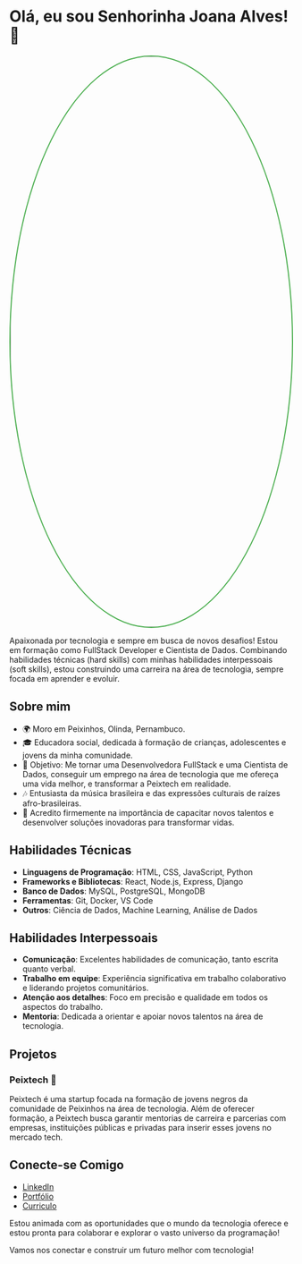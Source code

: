# Olá, eu sou Senhorinha Joana Alves! 👋

<p align="center">
  <img src="https://media.licdn.com/dms/image/D4D16AQHEw1eHdMo4Dw/profile-displaybackgroundimage-shrink_350_1400/0/1709899351441?e=1722470400&v=beta&t=Fzd0rPiP-Lp7n42dZUrnKnO2T-JHKqrPrBgtjcVe5-o" alt="Senhorinha Joana Alves" width="1020" style="border-radius:50%; border:2px solid #4CAF50;">
</p>

Apaixonada por tecnologia e sempre em busca de novos desafios! Estou em formação como FullStack Developer e Cientista de Dados. Combinando habilidades técnicas (hard skills) com minhas habilidades interpessoais (soft skills), estou construindo uma carreira na área de tecnologia, sempre focada em aprender e evoluir.

## Sobre mim

- 🌍 Moro em Peixinhos, Olinda, Pernambuco.
- 🎓 Educadora social, dedicada à formação de crianças, adolescentes e jovens da minha comunidade.
- 🎯 Objetivo: Me tornar uma Desenvolvedora FullStack e uma Cientista de Dados, conseguir um emprego na área de tecnologia que me ofereça uma vida melhor, e transformar a Peixtech em realidade.
- 🎶 Entusiasta da música brasileira e das expressões culturais de raízes afro-brasileiras.
- 🤝 Acredito firmemente na importância de capacitar novos talentos e desenvolver soluções inovadoras para transformar vidas.

## Habilidades Técnicas

- **Linguagens de Programação**: HTML, CSS, JavaScript, Python
- **Frameworks e Bibliotecas**: React, Node.js, Express, Django
- **Banco de Dados**: MySQL, PostgreSQL, MongoDB
- **Ferramentas**: Git, Docker, VS Code
- **Outros**: Ciência de Dados, Machine Learning, Análise de Dados

## Habilidades Interpessoais

- **Comunicação**: Excelentes habilidades de comunicação, tanto escrita quanto verbal.
- **Trabalho em equipe**: Experiência significativa em trabalho colaborativo e liderando projetos comunitários.
- **Atenção aos detalhes**: Foco em precisão e qualidade em todos os aspectos do trabalho.
- **Mentoria**: Dedicada a orientar e apoiar novos talentos na área de tecnologia.

## Projetos

### Peixtech 🌟
Peixtech é uma startup focada na formação de jovens negros da comunidade de Peixinhos na área de tecnologia. Além de oferecer formação, a Peixtech busca garantir mentorias de carreira e parcerias com empresas, instituições públicas e privadas para inserir esses jovens no mercado tech.

## Conecte-se Comigo

- [LinkedIn](https://www.linkedin.com/in/senhorinha-joana-alves-585b832a3/)
- [Portfólio](https://senhorinhajoana.github.io/Portfolio/)
- [Curriculo](https://senhorinhajoana.github.io/curriculo-online/)

Estou animada com as oportunidades que o mundo da tecnologia oferece e estou pronta para colaborar e explorar o vasto universo da programação!

Vamos nos conectar e construir um futuro melhor com tecnologia!


